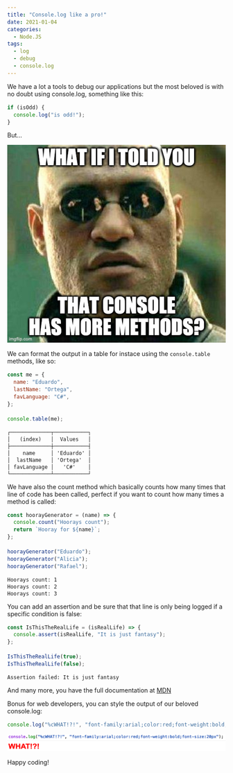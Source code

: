 ```yaml
---
title: "Console.log like a pro!"
date: 2021-01-04
categories:
  - Node.JS
tags:
  - log
  - debug
  - console.log
---
```


We have a lot a tools to debug our applications but the most beloved is with no doubt using console.log, something like this:

```javascript
if (isOdd) {
  console.log("is odd!");
}
```
But...

![What if I told you that the console object has more methods?](/assets/images/what_if_i_told_you_console.jpg)

We can format the output in a table for instace using the `console.table` methods, like so:

```javascript
const me = {
  name: "Eduardo",
  lastName: "Ortega",
  favLanguage: "C#",
};

console.table(me);
```

```
┌─────────────┬───────────┐
│   (index)   │  Values   │
├─────────────┼───────────┤
│    name     │ 'Eduardo' │
│  lastName   │ 'Ortega'  │
│ favLanguage │   'C#'    │
└─────────────┴───────────┘
```

We have also the count method which basically counts how many times that line of code has been called, perfect if you want to count how many times a method is called:

```javascript
const hoorayGenerator = (name) => {
  console.count("Hoorays count");
  return `Hooray for ${name}`;
};

hoorayGenerator("Eduardo");
hoorayGenerator("Alicia");
hoorayGenerator("Rafael");
```

```
Hoorays count: 1
Hoorays count: 2
Hoorays count: 3
```

You can add an assertion and be sure that that line is only being logged if a specific condition is false:

```javascript
const IsThisTheRealLife = (isRealLife) => {
  console.assert(isRealLife, "It is just fantasy");
};

IsThisTheRealLife(true);
IsThisTheRealLife(false);
```

```
Assertion failed: It is just fantasy
```

And many more, you have the full documentation at [MDN](https://developer.mozilla.org/en-US/docs/Web/API/Console)


Bonus for web developers, you can style the output of our beloved console.log:

```javascript
console.log("%cWHAT!?!", "font-family:arial;color:red;font-weight:bold;font-size:20px");
```
![console.log styled](/assets/images/console.log_styled.png)

Happy coding!
